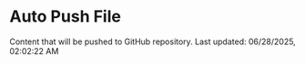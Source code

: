 # Auto Push File

Content that will be pushed to GitHub repository.
Last updated: 06/28/2025, 02:02:22 AM